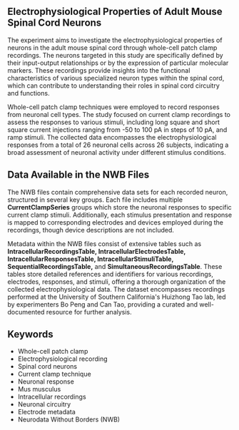 ## Electrophysiological Properties of Adult Mouse Spinal Cord Neurons

The experiment aims to investigate the electrophysiological properties of neurons in the adult mouse spinal cord through whole-cell patch clamp recordings. The neurons targeted in this study are specifically defined by their input-output relationships or by the expression of particular molecular markers. These recordings provide insights into the functional characteristics of various specialized neuron types within the spinal cord, which can contribute to understanding their roles in spinal cord circuitry and functions.

Whole-cell patch clamp techniques were employed to record responses from neuronal cell types. The study focused on current clamp recordings to assess the responses to various stimuli, including long square and short square current injections ranging from -50 to 100 pA in steps of 10 pA, and ramp stimuli. The collected data encompasses the electrophysiological responses from a total of 26 neuronal cells across 26 subjects, indicating a broad assessment of neuronal activity under different stimulus conditions.

## Data Available in the NWB Files

The NWB files contain comprehensive data sets for each recorded neuron, structured in several key groups. Each file includes multiple **CurrentClampSeries** groups which store the neuronal responses to specific current clamp stimuli. Additionally, each stimulus presentation and response is mapped to corresponding electrodes and devices employed during the recordings, though device descriptions are not included.

Metadata within the NWB files consist of extensive tables such as **IntracellularRecordingsTable, IntracellularElectrodesTable, IntracellularResponsesTable, IntracellularStimuliTable, SequentialRecordingsTable,** and **SimultaneousRecordingsTable**. These tables store detailed references and identifiers for various recordings, electrodes, responses, and stimuli, offering a thorough organization of the collected electrophysiological data. The dataset encompasses recordings performed at the University of Southern California's Huizhong Tao lab, led by experimenters Bo Peng and Can Tao, providing a curated and well-documented resource for further analysis.

## Keywords

- Whole-cell patch clamp
- Electrophysiological recording
- Spinal cord neurons
- Current clamp technique
- Neuronal response
- Mus musculus
- Intracellular recordings
- Neuronal circuitry
- Electrode metadata
- Neurodata Without Borders (NWB)